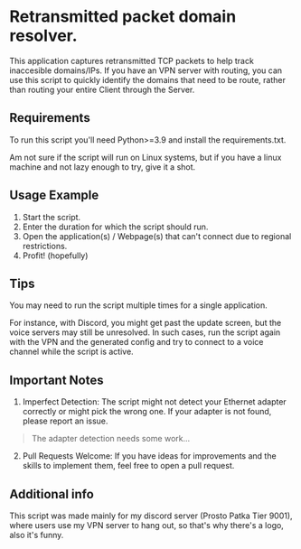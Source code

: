 # Retransmitted packet domain resolver.
This application captures retransmitted TCP packets to help track inaccesible domains/IPs. If you have an VPN server with routing, you can use this script to quickly identify the domains that need to be route, rather than routing your entire Client through the Server.

## Requirements
To run this script you'll need Python>=3.9 and install the requirements.txt.

Am not sure if the script will run on Linux systems, but if you have a linux machine and not lazy enough to try, give it a shot.

## Usage Example
1. Start the script.
2. Enter the duration for which the script should run.
3. Open the application(s) / Webpage(s) that can't connect due to regional restrictions.
4. Profit! (hopefully)

## Tips
You may need to run the script multiple times for a single application.

For instance, with Discord, you might get past the update screen, but the voice servers may still be unresolved. In such cases, run the script again with the VPN and the generated config and try to connect to a voice channel while the script is active.

## Important Notes
1. Imperfect Detection: The script might not detect your Ethernet adapter correctly or might pick the wrong one. If your adapter is not found, please report an issue.
> The adapter detection needs some work...

2. Pull Requests Welcome: If you have ideas for improvements and the skills to implement them, feel free to open a pull request.

## Additional info

This script was made mainly for my discord server (Prosto Patka Tier 9001), where users use my VPN server to hang out, so that's why there's a logo, also it's funny.
